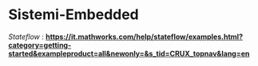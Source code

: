 # Sistemi-Embedded
*Stateflow* : **https://it.mathworks.com/help/stateflow/examples.html?category=getting-started&exampleproduct=all&newonly=&s_tid=CRUX_topnav&lang=en**
